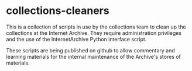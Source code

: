 # collections-cleaners

This is a collection of scripts in use by the collections team to clean up the
collections at the Internet Archive. They require administration privileges and 
the use of the InternetArchive Python interface script. 

These scripts are being published on github to allow commentary and learning materials
for the internal maintenance of the Archive's stores of materials.
